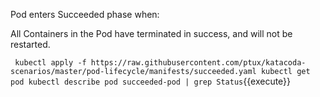 Pod enters Succeeded phase when:

All Containers in the Pod have terminated in success, and will not be restarted.

`
kubectl apply -f https://raw.githubusercontent.com/ptux/katacoda-scenarios/master/pod-lifecycle/manifests/succeeded.yaml
kubectl get pod
kubectl describe pod succeeded-pod | grep Status`{{execute}}

